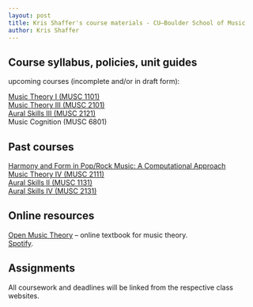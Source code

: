 ```yaml
---
layout: post
title: Kris Shaffer's course materials - CU–Boulder School of Music
author: Kris Shaffer
---
```


## Course syllabus, policies, unit guides ##

upcoming courses (incomplete and/or in draft form):

[Music Theory I (MUSC 1101)](theory1.html)  
[Music Theory III (MUSC 2101)](theory3.html)  
[Aural Skills III (MUSC 2121)](auralskills3.html)  
Music Cognition (MUSC  6801)  

## Past courses ##

[Harmony and Form in Pop/Rock Music: A Computational Approach](http://corpusmusic.shaffermusic.com)  
[Music Theory IV (MUSC 2111)](theory4.html)  
[Aural Skills II (MUSC 1131)](auralskills2.html)  
[Aural Skills IV (MUSC 2131)](auralskills4.html)

## Online resources ##

[Open Music Theory](http://openmusictheory.com) – online textbook for music theory.  
[Spotify](http://www.spotify.com).  

## Assignments ##

All coursework and deadlines will be linked from the respective class websites.